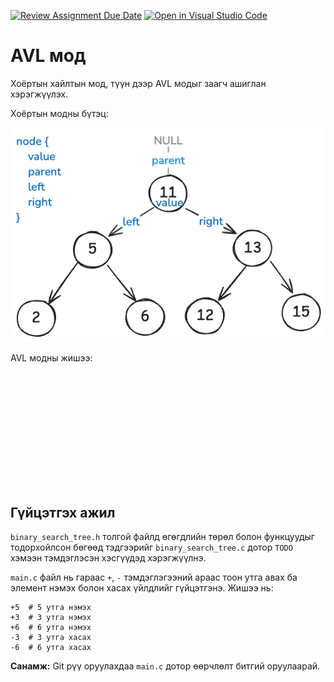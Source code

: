 [![Review Assignment Due Date](https://classroom.github.com/assets/deadline-readme-button-22041afd0340ce965d47ae6ef1cefeee28c7c493a6346c4f15d667ab976d596c.svg)](https://classroom.github.com/a/aRLK1y-k)
[![Open in Visual Studio Code](https://classroom.github.com/assets/open-in-vscode-2e0aaae1b6195c2367325f4f02e2d04e9abb55f0b24a779b69b11b9e10269abc.svg)](https://classroom.github.com/online_ide?assignment_repo_id=19361445&assignment_repo_type=AssignmentRepo)
# AVL мод

Хоёртын хайлтын мод, түүн дээр AVL модыг заагч ашиглан хэрэгжүүлэх.

Хоёртын модны бүтэц:

![bst](bst.png)

AVL модны жишээ:

![avl](AVL_Tree_Example.gif)

## Гүйцэтгэх ажил

`binary_search_tree.h` толгой файлд өгөгдлийн төрөл болон функцуудыг тодорхойлсон бөгөөд тэдгээрийг `binary_search_tree.c` дотор `TODO` хэмээн тэмдэглэсэн хэсгүүдэд хэрэгжүүлнэ.

`main.c` файл нь гараас `+`, `-` тэмдэглэгээний араас тоон утга авах ба элемент нэмэх болон хасах үйлдлийг гүйцэтгэнэ. Жишээ нь:

```
+5  # 5 утга нэмэх
+3  # 3 утга нэмэх
+6  # 6 утга нэмэх
-3  # 3 утга хасах
-6  # 6 утга хасах
```

**Санамж:** Git рүү оруулахдаа `main.c` дотор өөрчлөлт битгий оруулаарай.
